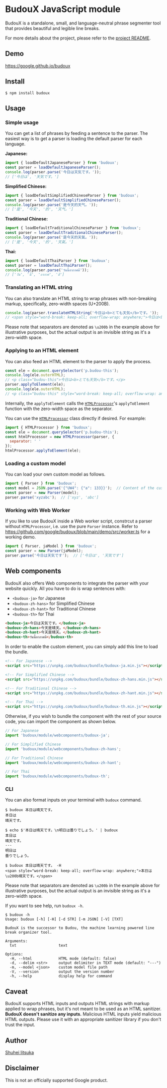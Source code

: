 <!-- markdownlint-disable MD014 -->
# BudouX JavaScript module

BudouX is a standalone, small, and language-neutral phrase segmenter tool that
provides beautiful and legible line breaks.

For more details about the project, please refer to the [project README](https://github.com/google/budoux/).

## Demo

<https://google.github.io/budoux>

## Install

```shellsession
$ npm install budoux
```

## Usage

### Simple usage

You can get a list of phrases by feeding a sentence to the parser.
The easiest way is to get a parser is loading the default parser for each language.

**Japanese:**

```javascript
import { loadDefaultJapaneseParser } from 'budoux';
const parser = loadDefaultJapaneseParser();
console.log(parser.parse('今日は天気です。'));
// ['今日は', '天気です。']
```

**Simplified Chinese:**

```javascript
import { loadDefaultSimplifiedChineseParser } from 'budoux';
const parser = loadDefaultSimplifiedChineseParser();
console.log(parser.parse('是今天的天气。'));
// ['是', '今天', '的', '天气。']
```

**Traditional Chinese:**

```javascript
import { loadDefaultTraditionalChineseParser } from 'budoux';
const parser = loadDefaultTraditionalChineseParser();
console.log(parser.parse('是今天的天氣。'));
// ['是', '今天', '的', '天氣。']
```

**Thai:**

```javascript
import { loadDefaultThaiParser } from 'budoux';
const parser = loadDefaultThaiParser();
console.log(parser.parse('วันนี้อากาศดี'));
// ['วัน', 'นี้', 'อากาศ', 'ดี']
```

### Translating an HTML string

You can also translate an HTML string to wrap phrases with non-breaking markup,
specifically, zero-width spaces (U+200B).

```javascript
console.log(parser.translateHTMLString('今日は<b>とても天気</b>です。'));
// <span style="word-break: keep-all; overflow-wrap: anywhere;">今日は<b>\u200bとても\u200b天気</b>です。</span>
```

Please note that separators are denoted as `\u200b` in the example above for
illustrative purposes, but the actual output is an invisible string as it's a
zero-width space.

### Applying to an HTML element

You can also feed an HTML element to the parser to apply the process.

```javascript
const ele = document.querySelector('p.budou-this');
console.log(ele.outerHTML);
// <p class="budou-this">今日は<b>とても天気</b>です。</p>
parser.applyToElement(ele);
console.log(ele.outerHTML);
// <p class="budou-this" style="word-break: keep-all; overflow-wrap: anywhere;">今日は<b>\u200bとても\u200b天気</b>です。</p>
```

Internally, the `applyToElement` calls the [`HTMLProcessor`]'s `applyToElement`
function with the zero-width space as the separator.

You can use the [`HTMLProcessor`] class directly if desired.
For example:

```javascript
import { HTMLProcessor } from 'budoux';
const ele = document.querySelector('p.budou-this');
const htmlProcessor = new HTMLProcessor(parser, {
  separator: ' '
});
htmlProcessor.applyToElement(ele);
```

[`HTMLProcessor`]: https://github.com/google/budoux/blob/main/javascript/src/html_processor.ts

### Loading a custom model

You can load your own custom model as follows.

```javascript
import { Parser } from 'budoux';
const model = JSON.parse('{"UW4": {"a": 133}}');  // Content of the custom model JSON file.
const parser = new Parser(model);
parser.parse('xyzabc');  // ['xyz', 'abc']
```

### Working with Web Worker

If you like to use BudouX inside a Web worker script, constrcut a parser without `HTMLProcessor`,
i.e. use the pure `Parser` instance.
Refer to https://github.com/google/budoux/blob/main/demo/src/worker.ts for a working demo.

```javascript
import { Parser, jaModel } from 'budoux';
const parser = new Parser(jaModel);
parser.parse('今日は天気です');  // ['今日は', '天気です']
```

## Web components

BudouX also offers Web components to integrate the parser with your website quickly.
All you have to do is wrap sentences with:

- `<budoux-ja>` for Japanese
- `<budoux-zh-hans>` for Simplified Chinese
- `<budoux-zh-hant>` for Traditional Chinese
- `<budoux-th>` for Thai

```html
<budoux-ja>今日は天気です。</budoux-ja>
<budoux-zh-hans>今天是晴天。</budoux-zh-hans>
<budoux-zh-hant>今天是晴天。</budoux-zh-hant>
<budoux-th>วันนี้อากาศดี</budoux-th>
```

In order to enable the custom element, you can simply add this line to load the bundle.

```html
<!-- For Japanese -->
<script src="https://unpkg.com/budoux/bundle/budoux-ja.min.js"></script>

<!-- For Simplified Chinese -->
<script src="https://unpkg.com/budoux/bundle/budoux-zh-hans.min.js"></script>

<!-- For Traditional Chinese -->
<script src="https://unpkg.com/budoux/bundle/budoux-zh-hant.min.js"></script>

<!-- For Thai -->
<script src="https://unpkg.com/budoux/bundle/budoux-th.min.js"></script>
```

Otherwise, if you wish to bundle the component with the rest of your source code,
you can import the component as shown below.

```javascript
// For Japanese
import 'budoux/module/webcomponents/budoux-ja';

// For Simplified Chinese
import 'budoux/module/webcomponents/budoux-zh-hans';

// For Traditional Chinese
import 'budoux/module/webcomponents/budoux-zh-hant';

// For Thai
import 'budoux/module/webcomponents/budoux-th';
```

### CLI

You can also format inputs on your terminal with `budoux` command.

```shellsession
$ budoux 本日は晴天です。
本日は
晴天です。
```

```shellsession
$ echo $'本日は晴天です。\n明日は曇りでしょう。' | budoux
本日は
晴天です。
---
明日は
曇りでしょう。
```

```shellsession
$ budoux 本日は晴天です。 -H
<span style="word-break: keep-all; overflow-wrap: anywhere;">本日は\u200b晴天です。</span>
```

Please note that separators are denoted as `\u200b` in the example above for
illustrative purposes, but the actual output is an invisible string as it's a
zero-width space.

If you want to see help, run `budoux -h`.

```shellsession
$ budoux -h
Usage: budoux [-h] [-H] [-d STR] [-m JSON] [-V] [TXT]

BudouX is the successor to Budou, the machine learning powered line break organizer tool.

Arguments:
  txt                   text

Options:
  -H, --html            HTML mode (default: false)
  -d, --delim <str>     output delimiter in TEXT mode (default: "---")
  -m, --model <json>    custom model file path
  -V, --version         output the version number
  -h, --help            display help for command
```

## Caveat

BudouX supports HTML inputs and outputs HTML strings with markup applied to wrap
phrases, but it's not meant to be used as an HTML sanitizer.
**BudouX doesn't sanitize any inputs.**
Malicious HTML inputs yield malicious HTML outputs.
Please use it with an appropriate sanitizer library if you don't trust the input.

## Author

[Shuhei Iitsuka](https://tushuhei.com)

## Disclaimer

This is not an officially supported Google product.
